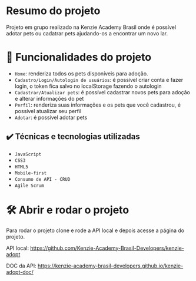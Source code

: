 # Resumo do projeto
Projeto em grupo realizado na Kenzie Academy Brasil onde é possível adotar pets ou cadatrar pets ajudando-os a encontrar um novo lar.

# :hammer: Funcionalidades do projeto

- `Home`: renderiza todos os pets disponíveis para adoção.
- `Cadastro/Login/Autologin de usuários`: é possível criar conta e fazer login, o token fica salvo no localStorage fazendo o autologin
- `Cadastrar/Atualizar pets`: é possível cadastrar novos pets para adoção e alterar informações do pet
- `Perfil`: renderiza suas informações e os pets que você cadastrou, é possível atualizar seu perfil
- `Adotar`: é possível adotar pets


## ✔️ Técnicas e tecnologias utilizadas

- ``JavaScript``
- ``CSS3``
- ``HTML5``
- ``Mobile-first``
- ``Consumo de API - CRUD``
- ``Agile Scrum``


# 🛠️ Abrir e rodar o projeto

Para rodar o projeto clone e rode a API local e depois acesse a página do projeto.

API local: https://github.com/Kenzie-Academy-Brasil-Developers/kenzie-adopt

DOC da API: https://kenzie-academy-brasil-developers.github.io/kenzie-adopt-doc/
